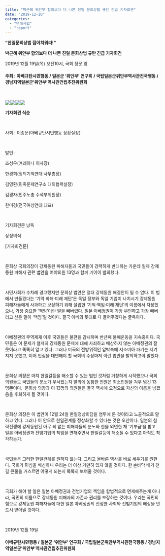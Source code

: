 ```yaml
---
title: "박근혜 위안부 합의보다 더 나쁜 친일 문희상법 규탄 긴급 기자회견"
date: "2019-12-20"
categories: 
  - "연대사업"
  - "report"
---
```


**“친일문희상법 집어치워라!”**

**박근혜 위안부 합의보다 더 나쁜** **친일 문희상법 규탄 긴급 기자회견**

2019년 12월 19일(목) 오전10시, 국회 정문 앞

#### 주최 : 아베규탄시민행동 / 일본군 ‘위안부’ 연구회 / 국립일본군위안부역사관전국행동 / 경남지역일본군’위안부’역사관건립추진위원회

 

**![](https://womenandwar.net/kr/wp-content/uploads/2019/12/photo_2019-12-19_11-06-11.jpg)![](https://womenandwar.net/kr/wp-content/uploads/2019/12/photo_2019-12-19_12-57-20.jpg)![](https://womenandwar.net/kr/wp-content/uploads/2019/12/photo_2019-12-19_12-57-25.jpg)![](https://womenandwar.net/kr/wp-content/uploads/2019/12/photo_2019-12-19_12-58-07.jpg)**

**기자회견 식순**

 

사회 : 이종문(아베규탄시민행동 상황실장)

 

발언 :

조성우(겨레하나 이사장)

한경희(정의기억연대 사무총장)

김영환(민족문제연구소 대외협력실장)

김경자(민주노총 수석부위원장)

한미경(전국여성연대 대표)

 

기자회견문 낭독

상징의식

\[기자회견문\]

 

문희상 국회의장이 강제동원 피해자들과 국민들이 강력하게 반대하는 가운데 일제 강제동원 피해자 관련 법안을 여야의원 13명과 함께 기어이 발의했다.

 

시민사회가 수차례 경고했지만 문희상 법안은 절대 강제동원 해결안이 될 수 없다. 이 법에서 만들겠다는 ‘기억·화해·미래 재단’은 독일 정부와 독일 기업이 나치시기 강제동원 피해자들에게 사과하고 보상하기 위해 설립한 ‘기억·책임·미래 재단’의 이름에서 차용했으나, 가장 중요한 ‘책임’이란 말을 빼버렸다. 일본 아베정권이 가장 부인하고 가장 빼버리고 싶은 말이 ‘책임’일 것이다. 결국 아베의 뜻대로 다 들어주겠다는 굴욕이다.

 

아베정권의 무역제재 이후 국민들은 불편을 감내하며 반년째 불매운동을 지속중이다. 국민들은 이 문제가 철저히 강제동원 문제에 대해 사죄하고 배상하지 않는 아베정권의 잘못이라고 똑똑히 알고 있다. 그러나 미국의 전방위적인 압박속에 지소미아 파기는 지켜지지 못했고, 이어 민심을 대변해야 할 국회의 수장마저 이런 법안을 발의하고야 말았다.

 

문희상 의장은 마치 한일갈등을 해소할 수 있는 법인 것처럼 거창하게 시작했으나 국회의원들도 국민들의 분노가 무서웠는지 발의에 동참한 인원은 최소인원을 겨우 넘긴 13명뿐이다.  문희상 의장과 이 13명의 의원들은 결국 역사에 오점으로 자신의 이름을 남겼음을 후회하게 될 것이다.

 

문희상 의장은 이 법안이 12월 24일 한일정상회담을 염두에 둔 것이라고 노골적으로 말하고 있다. 그러나 이 안으로 한일관계를 정상화할 수 있다는 것은 오산이다. 일본의 침략전쟁에 강제동원된 아무 죄 없는 피해자들의 분노와 한을 외면한 채 ‘기부금’을 받고 일본 아베정권과 전범기업의 책임을 면해주면서 한일갈등이 해소될 수 있다고 아직도 착각하는가.

 

국민들은 그러한 한일관계를 원하지 않는다. 그리고 올바른 역사를 바로 세우기를 원한다. 국회가 민심을 배신하니 우리는 더 이상 가만히 있지 않을 것이다. 한 손바닥 배가 천길 큰물을 거스르면 어떻게 되는지 똑똑히 보여줄 것이다.

 

국회가 해야 할 일은 일본 아베정권과 전범기업의 책임을 합법적으로 면제해주는게 아니라, 국민의 이름으로 강제동원 피해자의 자존과 권리를 보장하는 것이다. 우리는 국민의 힘으로 강제동원 피해자들에 대한 일본 아베정권의 진정한 사죄와 전범기업의 배상을 반드시 받아낼 것이다.

 

2019년 12월 19일

#### 아베규탄시민행동 / 일본군 ‘위안부’ 연구회 / 국립일본군위안부역사관전국행동 / 경남지역일본군’위안부’역사관건립추진위원회
